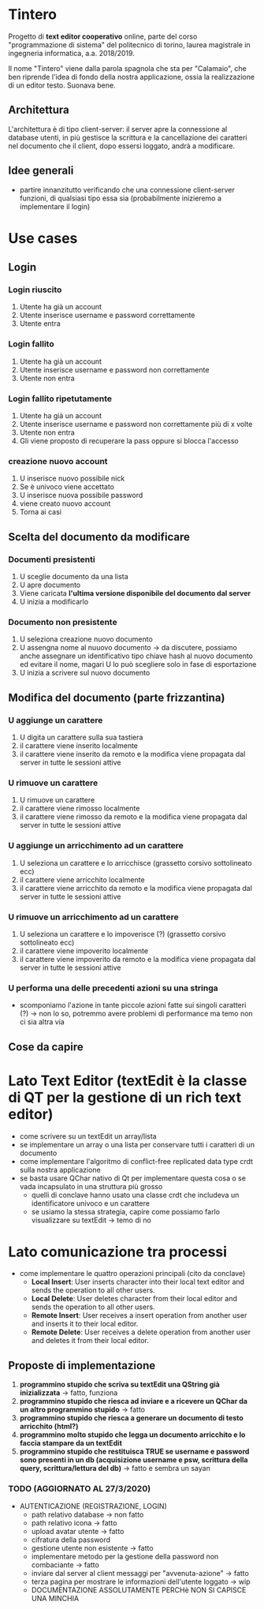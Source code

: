 # Tintero

Progetto di **text editor cooperativo** online, parte del corso "programmazione di sistema" del politecnico di torino, laurea magistrale in ingegneria informatica, a.a. 2018/2019.

Il nome "Tintero" viene dalla parola spagnola che sta per "Calamaio", che ben riprende l'idea di fondo della nostra applicazione, ossia la realizzazione di un editor testo. Suonava bene. 


## Architettura

L'architettura è di tipo client-server: il server apre la connessione al database utenti, in più gestisce la scrittura e la cancellazione dei caratteri nel documento che il client, dopo essersi loggato, andrà a modificare.

## Idee generali

- partire innanzitutto verificando che una connessione client-server funzioni, di qualsiasi tipo essa sia (probabilmente inizieremo a implementare il login)


# Use cases
## Login
### Login riuscito
1. Utente ha già un account
2. Utente inserisce username e password correttamente
3. Utente entra

### Login fallito
1. Utente ha già un account
2. Utente inserisce username e password non correttamente
3. Utente non entra

### Login fallito ripetutamente
1. Utente ha già un account
2. Utente inserisce username e password non correttamente più di x volte
3. Utente non entra
4. Gli viene proposto di recuperare la pass oppure si blocca l'accesso

### creazione nuovo account
1. U inserisce nuovo possibile nick
2. Se è univoco viene accettato
3. U inserisce nuova possibile password
4. viene creato nuovo account
5. Torna ai casi 

## Scelta del documento da modificare
### Documenti presistenti
1. U sceglie documento da una lista
2. U apre documento 
3. Viene caricata **l'ultima versione disponibile del documento dal server**
4. U inizia a modificarlo

### Documento non presistente
1. U seleziona creazione nuovo documento
2. U assengna nome al nuuovo documento -> da discutere, possiamo anche assegnare un identificativo tipo chiave hash al nuovo documento ed evitare il nome, magari U lo può scegliere solo in fase di esportazione
3. U inizia a scrivere sul nuovo documento

## Modifica del documento (parte frizzantina)
### U aggiunge un carattere
1. U digita un carattere sulla sua tastiera
2. il carattere viene inserito localmente
3. il carattere viene inserito da remoto e la modifica viene propagata dal server in tutte le sessioni attive

### U rimuove un carattere
1. U rimuove un carattere
2. il carattere viene rimosso localmente
3. il carattere viene rimosso da remoto e la modifica viene propagata dal server in tutte le sessioni attive

### U aggiunge un arricchimento ad un carattere
1. U seleziona un carattere e lo arricchisce (grassetto corsivo sottolineato ecc)
2. il carattere viene arricchito localmente
3. il carattere viene arricchito da remoto e la modifica viene propagata dal server in tutte le sessioni attive

### U rimuove un arricchimento ad un carattere
1. U seleziona un carattere e lo impoverisce (?) (grassetto corsivo sottolineato ecc)
2. il carattere viene impoverito localmente
3. il carattere viene impoverito da remoto e la modifica viene propagata dal server in tutte le sessioni attive

### U performa una delle precedenti azioni su una stringa
* scomponiamo l'azione in tante piccole azioni fatte sui singoli caratteri (?) -> non lo so, potremmo avere problemi di performance ma temo non ci sia altra via


## Cose da capire
# Lato Text Editor (textEdit è la classe di QT per la gestione di un rich text editor)
+ come scrivere su un textEdit un array/lista
+ se implementare un array o una lista per conservare tutti i caratteri di un documento
+ come implementare l'algoritmo di conflict-free replicated data type crdt sulla nostra applicazione
+ se basta usare QChar nativo di Qt per implementare questa cosa o se vada incapsulato in una struttura più grosso 
	* quelli di conclave hanno usato una classe crdt che includeva un identificatore univoco e un carattere
	* se usiamo la stessa strategia, capire come possiamo farlo visualizzare su textEdit -> temo di no 


# Lato comunicazione tra processi
+ come implementare le quattro operazioni principali (cito da conclave)
    * **Local Insert**: User inserts character into their local text editor and sends the operation to all other users.
    * **Local Delete**: User deletes character from their local editor and sends the operation to all other users.
    * **Remote Insert**: User receives a insert operation from another user and inserts it to their local editor.
    * **Remote Delete**: User receives a delete operation from another user and deletes it from their local editor.


## Proposte di implementazione
1. **programmino stupido che scriva su textEdit una QString già inizializzata** -> fatto, funziona 
2. **programmino stupido che riesca ad inviare e a ricevere un QChar da un altro programmino stupido** -> fatto
3. **programmino stupido che riesca a generare un documento di testo arricchito (html?)**
4. **programmino molto stupido che legga un documento arricchito e lo faccia stampare da un textEdit**
5. **programmino stupido che restituisca TRUE se username e password sono presenti in un db (acquisizione username e psw, scrittura della query, scrittura/lettura del db)** -> fatto e sembra un sayan

### **TODO (AGGIORNATO AL 27/3/2020)**

+ AUTENTICAZIONE (REGISTRAZIONE, LOGIN)
 	* path relativo database -> non fatto
 	* path relativo icona -> fatto
 	* upload avatar utente -> fatto
 	* cifratura della password
 	* gestione utente non esistente -> fatto
 	* implementare metodo per la gestione della password non combaciante -> fatto
 	* inviare dal server al client messaggi per "avvenuta-azione" -> fatto
 	* terza pagina per mostrare le informazioni dell'utente loggato -> wip
 	* DOCUMENTAZIONE ASSOLUTAMENTE PERCHè NON SI CAPISCE UNA MINCHIA
